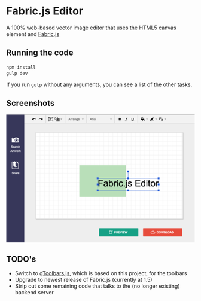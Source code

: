 # Fabric.js Editor

A 100% web-based vector image editor that uses the HTML5 canvas element and [Fabric.js](http://fabricjs.com/)

## Running the code

	npm install
	gulp dev

If you run `gulp` without any arguments, you can see a list of the other tasks.

## Screenshots

![Screenshot](screenshot.png)

## TODO's

* Switch to [gToolbars.js](https://github.com/danielktaylor/gToolbars.js), which is based on this project, for the toolbars
* Upgrade to newest release of Fabric.js (currently at 1.5)
* Strip out some remaining code that talks to the (no longer existing) backend server
